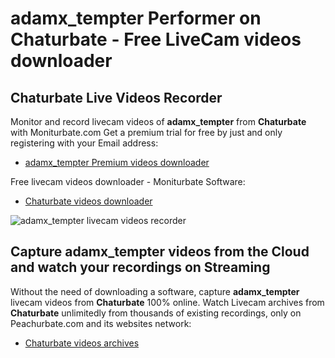# adamx_tempter Performer on Chaturbate - Free LiveCam videos downloader

## Chaturbate Live Videos Recorder

Monitor and record livecam videos of **adamx_tempter** from **Chaturbate** with Moniturbate.com
Get a premium trial for free by just and only registering with your Email address:
* [adamx_tempter Premium videos downloader](https://moniturbate.com/request-demo-licence-key.html)

Free livecam videos downloader - Moniturbate Software:
* [Chaturbate videos downloader](https://moniturbate.com/moniturbate-download-software.html)

![adamx_tempter livecam videos recorder](https://peachurnet.com/templates/moniturbate-software.png)


## Capture adamx_tempter videos from the Cloud and watch your recordings on Streaming

Without the need of downloading a software, capture **adamx_tempter** livecam videos from **Chaturbate** 100% online.
Watch Livecam archives from **Chaturbate** unlimitedly from thousands of existing recordings, only on Peachurbate.com and its websites network:
* [Chaturbate videos archives](https://peachurnet.com/)